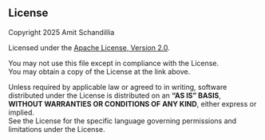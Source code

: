 ## License

Copyright 2025 Amit Schandillia

Licensed under the [Apache License, Version 2.0](http://www.apache.org/licenses/LICENSE-2.0).

You may not use this file except in compliance with the License.  
You may obtain a copy of the License at the link above.

Unless required by applicable law or agreed to in writing, software  
distributed under the License is distributed on an **“AS IS” BASIS**,  
**WITHOUT WARRANTIES OR CONDITIONS OF ANY KIND**, either express or implied.  
See the License for the specific language governing permissions and  
limitations under the License.
